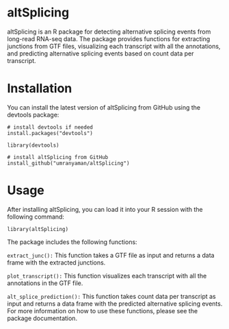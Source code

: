 # altSplicing

altSplicing is an R package for detecting alternative splicing events from long-read RNA-seq data. The package provides functions for extracting junctions from GTF files, visualizing each transcript with all the annotations, and predicting alternative splicing events based on count data per transcript.

# Installation

You can install the latest version of altSplicing from GitHub using the devtools package:

```
# install devtools if needed
install.packages("devtools")

library(devtools)

# install altSplicing from GitHub
install_github("umranyaman/altSplicing")
```

# Usage

After installing altSplicing, you can load it into your R session with the following command:

```
library(altSplicing)
```

The package includes the following functions:

`extract_junc():` This function takes a GTF file as input and returns a data frame with the extracted junctions.

`plot_transcript():` This function visualizes each transcript with all the annotations in the GTF file.

`alt_splice_prediction():` This function takes count data per transcript as input and returns a data frame with the predicted alternative splicing events.
For more information on how to use these functions, please see the package documentation.

